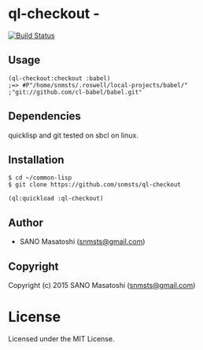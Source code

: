 
# ql-checkout - 

[![Build Status](https://travis-ci.org/snmsts/ql-checkout.svg?branch=master)](https://travis-ci.org/snmsts/ql-checkout)

## Usage

```common-lisp
(ql-checkout:checkout :babel)
;=> #P"/home/snmsts/.roswell/local-projects/babel/"
;"git://github.com/cl-babel/babel.git"
```

## Dependencies
quicklisp and git tested on sbcl on linux.

## Installation

```
$ cd ~/common-lisp
$ git clone https://github.com/snmsts/ql-checkout
```

```common-lisp
(ql:quickload :ql-checkout)
```

## Author

* SANO Masatoshi (snmsts@gmail.com)

## Copyright

Copyright (c) 2015 SANO Masatoshi (snmsts@gmail.com)

# License

Licensed under the MIT License.


